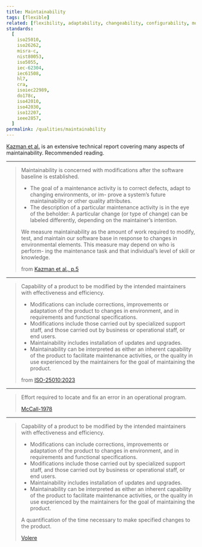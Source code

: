 ```yaml
---
title: Maintainability
tags: [flexible]
related: [flexibility, adaptability, changeability, configurability, modularity]
standards:
  [
    iso25010,
    iso26262,
    misra-c,
    nist80053,
    iso5055,
    iec-62304,
    iec61508,
    hl7,
    cra,
    isoiec22989,
    do178c,
    iso42010,
    iso42030,
    iso12207,
    ieee2857,
  ]
permalink: /qualities/maintainability
---
```


[Kazman et al.](/references/#kazman-maintainability) is an extensive technical report covering many aspects of maintainability. Recommended reading.

<hr class="with-no-margin"/>

> Maintainability is concerned with modifications after the software baseline is established.
>
> - The goal of a maintenance activity is to correct defects, adapt to changing environments, or im-
>   prove a system’s future maintainability or other quality attributes.
> - The description of a particular maintenance activity is in the eye of the beholder: A particular
>   change (or type of change) can be labeled differently, depending on the maintainer’s intention.
>
> We measure maintainability as the amount of work required to modify, test, and maintain our software
> base in response to changes in environmental elements. This measure may depend on who is perform-
> ing the maintenance task and that individual’s level of skill or knowledge.
>
> from [Kazman et al., p.5](/references/#kazman-maintainability)

<hr class="with-no-margin"/>

> Capability of a product to be modified by the intended maintainers with effectiveness and efficiency.
>
> - Modifications can include corrections, improvements or adaptation of the product to changes in environment, and in requirements and functional specifications.
> - Modifications include those carried out by specialized support staff, and those carried out by business or operational staff, or end users.
> - Maintainability includes installation of updates and upgrades.
> - Maintainability can be interpreted as either an inherent capability of the product to facilitate maintenance activities, or the quality in use experienced by the maintainers for the goal of maintaining the product.
>
> from [ISO-25010:2023](/references/#iso-25010-2023)

<hr class="with-no-margin"/>

> Effort required to locate and fix an error in an operational program.
>
> [McCall-1978](/references/#mccall)

<hr class="with-no-margin"/>

> Capability of a product to be modified by the intended maintainers with effectiveness and efficiency.
>
> - Modifications can include corrections, improvements or adaptation of the product to changes in environment, and in requirements and functional specifications.
> - Modifications include those carried out by specialized support staff, and those carried out by business or operational staff, or end users.
> - Maintainability includes installation of updates and upgrades.
> - Maintainability can be interpreted as either an inherent capability of the product to facilitate maintenance activities, or the quality in use experienced by the maintainers for the goal of maintaining the product.
>
> A quantification of the time necessary to make specified changes to the product.
>
> [Volere](https://www.volere.org/)
